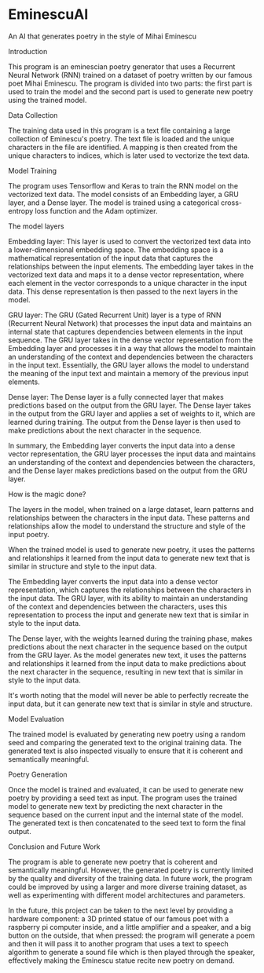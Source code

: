 # EminescuAI
An AI that generates poetry in the style of Mihai Eminescu

Introduction

This program is an eminescian poetry generator that uses a Recurrent Neural Network (RNN) trained on a dataset of poetry written by our famous poet Mihai Eminescu. The program is divided into two parts: the first part is used to train the model and the second part is used to generate new poetry using the trained model.


Data Collection

The training data used in this program is a text file containing a large collection of Eminescu's poetry. The text file is loaded and the unique characters in the file are identified. A mapping is then created from the unique characters to indices, which is later used to vectorize the text data.


Model Training

The program uses Tensorflow and Keras to train the RNN model on the vectorized text data. The model consists of an Embedding layer, a GRU layer, and a Dense layer. The model is trained using a categorical cross-entropy loss function and the Adam optimizer.


The model layers

Embedding layer: This layer is used to convert the vectorized text data into a lower-dimensional embedding space. The embedding space is a mathematical representation of the input data that captures the relationships between the input elements. The embedding layer takes in the vectorized text data and maps it to a dense vector representation, where each element in the vector corresponds to a unique character in the input data. This dense representation is then passed to the next layers in the model.

GRU layer: The GRU (Gated Recurrent Unit) layer is a type of RNN (Recurrent Neural Network) that processes the input data and maintains an internal state that captures dependencies between elements in the input sequence. The GRU layer takes in the dense vector representation from the Embedding layer and processes it in a way that allows the model to maintain an understanding of the context and dependencies between the characters in the input text. Essentially, the GRU layer allows the model to understand the meaning of the input text and maintain a memory of the previous input elements.

Dense layer: The Dense layer is a fully connected layer that makes predictions based on the output from the GRU layer. The Dense layer takes in the output from the GRU layer and applies a set of weights to it, which are learned during training. The output from the Dense layer is then used to make predictions about the next character in the sequence.

In summary, the Embedding layer converts the input data into a dense vector representation, the GRU layer processes the input data and maintains an understanding of the context and dependencies between the characters, and the Dense layer makes predictions based on the output from the GRU layer.


How is the magic done?

The layers in the model, when trained on a large dataset, learn patterns and relationships between the characters in the input data. These patterns and relationships allow the model to understand the structure and style of the input poetry.

When the trained model is used to generate new poetry, it uses the patterns and relationships it learned from the input data to generate new text that is similar in structure and style to the input data.

The Embedding layer converts the input data into a dense vector representation, which captures the relationships between the characters in the input data. The GRU layer, with its ability to maintain an understanding of the context and dependencies between the characters, uses this representation to process the input and generate new text that is similar in style to the input data.

The Dense layer, with the weights learned during the training phase, makes predictions about the next character in the sequence based on the output from the GRU layer. As the model generates new text, it uses the patterns and relationships it learned from the input data to make predictions about the next character in the sequence, resulting in new text that is similar in style to the input data.

It's worth noting that the model will never be able to perfectly recreate the input data, but it can generate new text that is similar in style and structure.


Model Evaluation

The trained model is evaluated by generating new poetry using a random seed and comparing the generated text to the original training data. The generated text is also inspected visually to ensure that it is coherent and semantically meaningful.


Poetry Generation

Once the model is trained and evaluated, it can be used to generate new poetry by providing a seed text as input. The program uses the trained model to generate new text by predicting the next character in the sequence based on the current input and the internal state of the model. The generated text is then concatenated to the seed text to form the final output.


Conclusion and Future Work

The program is able to generate new poetry that is coherent and semantically meaningful. However, the generated poetry is currently limited by the quality and diversity of the training data. In future work, the program could be improved by using a larger and more diverse training dataset, as well as experimenting with different model architectures and parameters.

In the future, this project can be taken to the next level by providing a hardware component: a 3D printed statue of our famous poet with a raspberry pi computer inside, and a little amplifier and a speaker, and a big button on the outside, that when pressed: the program will generate a poem and then it will pass it to another program that uses a text to speech algorithm to generate a sound file which is then played through the speaker, effectively making the Eminescu statue recite new poetry on demand.
